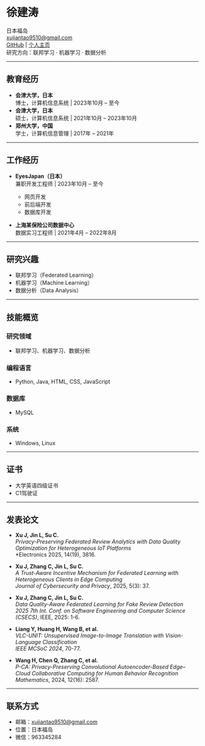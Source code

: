 # 徐建涛

日本福岛  
xujiantao9510@gmail.com  
[GitHub](https://github.com/xu-jiantao) | [个人主页](https://xu-jiantao.github.io)  
研究方向：联邦学习 · 机器学习 · 数据分析  

---

##  教育经历

- **会津大学，日本**  
  博士，计算机信息系统 | 2023年10月 – 至今  
- **会津大学，日本**  
  硕士，计算机信息系统 | 2021年10月 – 2023年10月  
- **郑州大学，中国**  
  学士，计算机信息管理 | 2017年 – 2021年  

---

##  工作经历

- **EyesJapan（日本）**  
  兼职开发工程师 | 2023年10月 – 至今  
  - 网页开发  
  - 前后端开发  
  - 数据库开发  

- **上海某保险公司数据中心**  
  数据实习工程师 | 2021年4月 – 2022年8月  

---

##  研究兴趣

- 联邦学习（Federated Learning）  
- 机器学习（Machine Learning）  
- 数据分析（Data Analysis）  

---

##  技能概览

###  研究领域
- 联邦学习、机器学习、数据分析

###  编程语言
- Python, Java, HTML, CSS, JavaScript

###  数据库
- MySQL

###  系统
- Windows, Linux  

---

##  证书

- 大学英语四级证书  
- C1驾驶证  

---

##  发表论文

- **Xu J, Jin L, Su C.**  
  *Privacy-Preserving Federated Review Analytics with Data Quality Optimization for Heterogeneous IoT Platforms*  
  *Electronics 2025, 14(19), 3816.

- **Xu J, Zhang C, Jin L, Su C.**  
  *A Trust-Aware Incentive Mechanism for Federated Learning with Heterogeneous Clients in Edge Computing*  
  *Journal of Cybersecurity and Privacy*, 2025, 5(3): 37.

- **Xu J, Zhang C, Jin L, Su C.**  
  *Data Quality-Aware Federated Learning for Fake Review Detection*  
  *2025 7th Int. Conf. on Software Engineering and Computer Science (CSECS)*, IEEE, 2025: 1-6.

- **Liang Y, Huang H, Wang B, et al.**  
  *VLC-UNIT: Unsupervised Image-to-Image Translation with Vision-Language Classification*  
  *IEEE MCSoC 2024*, 70-77.

- **Wang H, Chen Q, Zhang C, et al.**  
  *P-CA: Privacy-Preserving Convolutional Autoencoder-Based Edge–Cloud Collaborative Computing for Human Behavior Recognition*  
  *Mathematics*, 2024, 12(16): 2587.

---

## 联系方式

-  邮箱：xujiantao9510@gmail.com  
-  位置：日本福岛  
-  微信：963345284  
